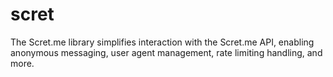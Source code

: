 # scret
The Scret.me library simplifies interaction with the Scret.me API, enabling anonymous messaging, user agent management, rate limiting handling, and more.

